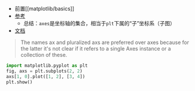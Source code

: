 - 前置[[matplotlib/basics]]
- [参考](https://zhuanlan.zhihu.com/p/93423829)
  - 总结：`axes`是坐标轴的集合，相当于`plt`下属的“子”坐标系（子图）
- [文档](https://matplotlib.org/stable/api/_as_gen/matplotlib.pyplot.subplots.html)

> The names ax and pluralized axs are preferred over axes because for the latter it's not clear if it refers to a single Axes instance or a collection of these.
```python
import matplotlib.pyplot as plt
fig, axs = plt.subplots(2, 2)
axs[1, 0].plot([1, 2], [3, 4])
plt.show()
```